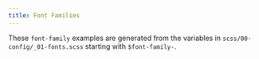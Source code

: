 ```yaml
---
title: Font Families
---
```

These `font-family` examples are generated from the variables in `scss/00-config/_01-fonts.scss` starting with `$font-family-`.
